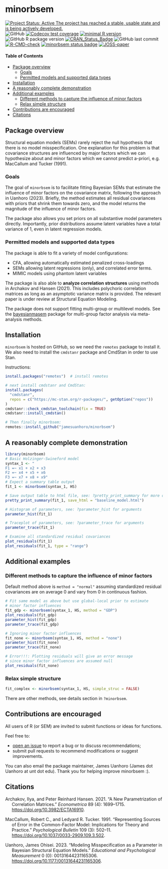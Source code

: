 
# minorbsem

<!-- badges: start -->

[![Project Status: Active The project has reached a stable, usable state
and is being actively
developed.](https://www.repostatus.org/badges/latest/active.svg)](https://www.repostatus.org/#active)
![GitHub](https://img.shields.io/github/license/jamesuanhoro/minorbsem)
[![Codecov test
coverage](https://codecov.io/gh/jamesuanhoro/minorbsem/branch/master/graph/badge.svg)](https://app.codecov.io/gh/jamesuanhoro/minorbsem?branch=master)
[![minimal R
version](https://img.shields.io/badge/R%3E%3D-3.4.0-6666ff.svg)](https://cran.r-project.org/)
![GitHub R package
version](https://img.shields.io/github/r-package/v/jamesuanhoro/minorbsem)
[![CRAN_Status_Badge](https://www.r-pkg.org/badges/version/minorbsem)](https://cran.r-project.org/package=minorbsem)
![GitHub last
commit](https://img.shields.io/github/last-commit/jamesuanhoro/minorbsem)
[![R-CMD-check](https://github.com/jamesuanhoro/minorbsem/actions/workflows/R-CMD-check.yaml/badge.svg)](https://github.com/jamesuanhoro/minorbsem/actions/workflows/R-CMD-check.yaml)
[![minorbsem status
badge](https://jamesuanhoro.r-universe.dev/badges/minorbsem)](https://jamesuanhoro.r-universe.dev)
[![JOSS-paper](https://joss.theoj.org/papers/c0cd5b1a2d66bbf21fb00d237f646180/status.svg)](https://joss.theoj.org/papers/c0cd5b1a2d66bbf21fb00d237f646180)
<!-- badges: end -->

#### Table of Contents

- [Package overview](#package-overview)
  - [Goals](#goals)
  - [Permitted models and supported data
    types](#permitted-models-and-supported-data-types)
- [Installation](#installation)
- [A reasonably complete
  demonstration](#a-reasonably-complete-demonstration)
- [Additional examples](#additional-examples)
  - [Different methods to capture the influence of minor
    factors](#different-methods-to-capture-the-influence-of-minor-factors)
  - [Relax simple structure](#relax-simple-structure)
- [Contributions are encouraged](#contributions-are-encouraged)
- [Citations](#citations)

## Package overview

Structural equation models (SEMs) rarely reject the null hypothesis that
there is no model misspecification. One explanation for this problem is
that covariance structures are influenced by major factors which we can
hypothesize about and minor factors which we cannot predict a-priori,
e.g. MacCallum and Tucker (1991).

### Goals

The goal of `minorbsem` is to facilitate fitting Bayesian SEMs that
estimate the influence of minor factors on the covariance matrix,
following the approach in Uanhoro (2023). Briefly, the method estimates
all residual covariances with priors that shrink them towards zero, and
the model returns the magnitude of the influence of minor factors.

The package also allows you set priors on all substantive model
parameters directly. Importantly, prior distributions assume latent
variables have a total variance of 1, even in latent regression models.

### Permitted models and supported data types

The package is able to fit a variety of model configurations:

- CFA, allowing automatically estimated penalized cross-loadings
- SEMs allowing latent regressions (only), and correlated error terms.
- MIMIC models using phantom latent variables

The package is also able to **analyze correlation structures** using
methods in Archakov and Hansen (2021). This includes polychoric
correlation matrices as long as an asymptotic variance matrix is
provided. The relevant paper is under review at Structural Equation
Modeling.

The package does not support fitting multi-group or multilevel models.
See the [bayesianmasem](https://github.com/jamesuanhoro/bayesianmasem)
package for multi-group factor analysis via meta-analysis methods.

## Installation

`minorbsem` is hosted on GitHub, so we need the `remotes` package to
install it. We also need to install the `cmdstanr` package and CmdStan
in order to use Stan.

Instructions:

``` r
install.packages("remotes")  # install remotes

# next install cmdstanr and CmdStan:
install.packages(
  "cmdstanr",
  repos = c("https://mc-stan.org/r-packages/", getOption("repos"))
)
cmdstanr::check_cmdstan_toolchain(fix = TRUE)
cmdstanr::install_cmdstan()

# Then finally minorbsem:
remotes::install_github("jamesuanhoro/minorbsem")
```

## A reasonably complete demonstration

``` r
library(minorbsem)
# Basic Holzinger-Swineford model
syntax_1 <- "
F1 =~ x1 + x2 + x3
F2 =~ x4 + x5 + x6
F3 =~ x7 + x8 + x9"
# Expect a summary table output
fit_1 <- minorbsem(syntax_1, HS)

# Save output table to html file, see: ?pretty_print_summary for more options
pretty_print_summary(fit_1, save_html = "baseline_model.html")

# Histogram of parameters, see: ?parameter_hist for arguments
parameter_hist(fit_1)

# Traceplot of parameters, see: ?parameter_trace for arguments
parameter_trace(fit_1)

# Examine all standardized residual covariances
plot_residuals(fit_1)
plot_residuals(fit_1, type = "range")
```

## Additional examples

### Different methods to capture the influence of minor factors

Default method above is `method = "normal"` assuming standardized
residual covariances are on average 0 and vary from 0 in continuous
fashion.

``` r
# Fit same model as above but use global-local prior to estimate
# minor factor influences
fit_gdp <- minorbsem(syntax_1, HS, method = "GDP")
plot_residuals(fit_gdp)
parameter_hist(fit_gdp)
parameter_trace(fit_gdp)

# Ignoring minor factor influences
fit_none <- minorbsem(syntax_1, HS, method = "none")
parameter_hist(fit_none)
parameter_trace(fit_none)

# Error!!!: Plotting residuals will give an error message
# since minor factor influences are assumed null
plot_residuals(fit_none)
```

### Relax simple structure

``` r
fit_complex <- minorbsem(syntax_1, HS, simple_struc = FALSE)
```

There are other methods, see details section in `?minorbsem`.

## Contributions are encouraged

All users of R (or SEM) are invited to submit functions or ideas for
functions.

Feel free to:

- [open an issue](https://github.com/jamesuanhoro/minorbsem/issues/) to
  report a bug or to discuss recommendations;
- submit pull requests to recommend modifications or suggest
  improvements.

You can also email the package maintainer, James Uanhoro (James dot
Uanhoro at unt dot edu). Thank you for helping improve minorbsem :).

## Citations

<div id="refs" class="references csl-bib-body hanging-indent">

<div id="ref-archakov_new_2021" class="csl-entry">

Archakov, Ilya, and Peter Reinhard Hansen. 2021. “A New Parametrization
of Correlation Matrices.” *Econometrica* 89 (4): 1699–1715.
<https://doi.org/10.3982/ECTA16910>.

</div>

<div id="ref-maccallum_representing_1991" class="csl-entry">

MacCallum, Robert C., and Ledyard R. Tucker. 1991. “Representing Sources
of Error in the Common-Factor Model: Implications for Theory and
Practice.” *Psychological Bulletin* 109 (3): 502–11.
<https://doi.org/10.1037/0033-2909.109.3.502>.

</div>

<div id="ref-uanhoro_modeling_2023" class="csl-entry">

Uanhoro, James Ohisei. 2023. “Modeling Misspecification as a Parameter
in Bayesian Structural Equation Models.” *Educational and Psychological
Measurement* 0 (0): 00131644231165306.
<https://doi.org/10.1177/00131644231165306>.

</div>

</div>
